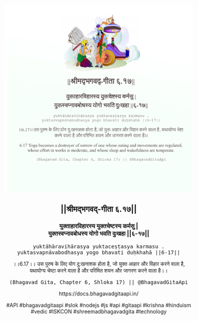 <img src="../../asset/BG_6_17.png"/>
<center><h2>||श्रीमद्‍भगवद्‍-गीता ६.१७||</h2>
<h3>युक्ताहारविहारस्य युक्तचेष्टस्य कर्मसु |<br/>युक्तस्वप्नावबोधस्य योगो भवति दुःखहा ||६-१७||</h3>
<pre>yuktāhāravihārasya yuktaceṣṭasya karmasu .<br/>yuktasvapnāvabodhasya yogo bhavati duḥkhahā ||6-17||</pre>
<p>।।6.17।। उस पुरुष के लिए योग दु:खनाशक होता है, जो युक्त आहार और विहार करने वाला है, यथायोग्य चेष्टा करने वाला है और परिमित शयन और जागरण करने वाला है।।</p>
<pre>(Bhagavad Gita, Chapter 6, Shloka 17) || @BhagavadGitaApi</pre><p>https://docs.bhagavadgitaapi.in/</p><p>#API #bhagavadgitaapi #slok #nodejs #js #api #gitaapi #krishna #hinduism #vedic #ISKCON #shreemadbhagavadgita #technology</p></center>